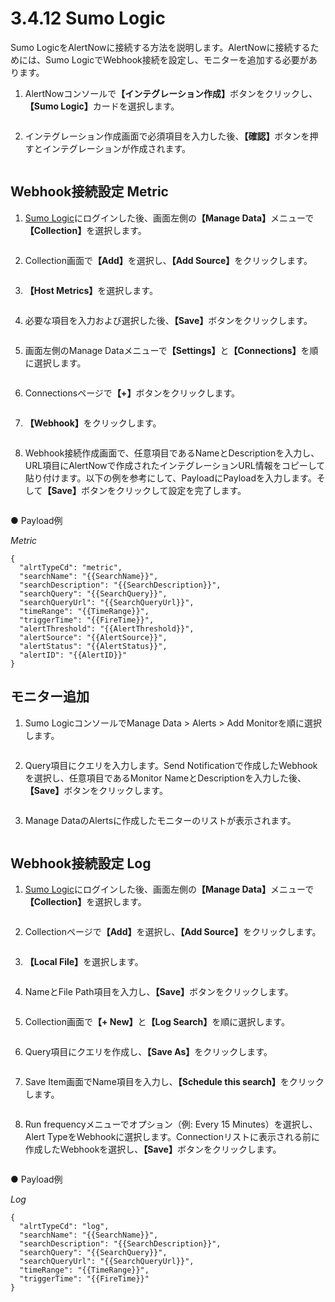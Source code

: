 # 3.4.12 Sumo Logic

Sumo LogicをAlertNowに接続する方法を説明します。AlertNowに接続するためには、Sumo LogicでWebhook接続を設定し、モニターを追加する必要があります。



1. AlertNowコンソール&#x3067;**【インテグレーション作成】**&#x30DC;タンをクリックし、**【Sumo Logic】**&#x30AB;ードを選択します。

<figure><img src="../../.gitbook/assets/image (357).png" alt=""><figcaption></figcaption></figure>

2. インテグレーション作成画面で必須項目を入力した後、**【確認】**&#x30DC;タンを押すとインテグレーションが作成されます。

<figure><img src="../../.gitbook/assets/image (358).png" alt=""><figcaption></figcaption></figure>

## **Webhook接続設定 Metric**

1. [Sumo Logic](https://service.sumologic.com/ui/%23/login)にログインした後、画面左側&#x306E;**【Manage Data】**&#x30E1;ニュー&#x3067;**【Collection】**&#x3092;選択します。

<figure><img src="../../.gitbook/assets/image (359).png" alt=""><figcaption></figcaption></figure>

2. Collection画面&#x3067;**【Add】**&#x3092;選択し、**【Add Source】**&#x3092;クリックします。

<figure><img src="../../.gitbook/assets/image (360).png" alt=""><figcaption></figcaption></figure>

3. **【Host Metrics】**&#x3092;選択します。

<figure><img src="../../.gitbook/assets/image (361).png" alt=""><figcaption></figcaption></figure>

4. 必要な項目を入力および選択した後、**【Save】**&#x30DC;タンをクリックします。

<figure><img src="../../.gitbook/assets/image (362).png" alt=""><figcaption></figcaption></figure>

5. 画面左側のManage Dataメニュー&#x3067;**【Settings】**&#x3068;**【Connections】**&#x3092;順に選択します。

<figure><img src="../../.gitbook/assets/image (363).png" alt=""><figcaption></figcaption></figure>

6. Connectionsページ&#x3067;**【+】**&#x30DC;タンをクリックします。

<figure><img src="../../.gitbook/assets/image (364).png" alt=""><figcaption></figcaption></figure>

7. **【Webhook】**&#x3092;クリックします。

<figure><img src="../../.gitbook/assets/image (365).png" alt=""><figcaption></figcaption></figure>

8. Webhook接続作成画面で、任意項目であるNameとDescriptionを入力し、URL項目にAlertNowで作成されたインテグレーションURL情報をコピーして貼り付けます。以下の例を参考にして、PayloadにPayloadを入力します。そし&#x3066;**【Save】**&#x30DC;タンをクリックして設定を完了します。

<figure><img src="../../.gitbook/assets/image (366).png" alt=""><figcaption></figcaption></figure>

● Payload例



_Metric_

```
{
  "alrtTypeCd": "metric",
  "searchName": "{{SearchName}}",
  "searchDescription": "{{SearchDescription}}",
  "searchQuery": "{{SearchQuery}}",
  "searchQueryUrl": "{{SearchQueryUrl}}",
  "timeRange": "{{TimeRange}}",
  "triggerTime": "{{FireTime}}",
  "alertThreshold": "{{AlertThreshold}}",
  "alertSource": "{{AlertSource}}",
  "alertStatus": "{{AlertStatus}}",
  "alertID": "{{AlertID}}"
}
```



## **モニター追加**

1. Sumo LogicコンソールでManage Data > Alerts > Add Monitorを順に選択します。

<figure><img src="../../.gitbook/assets/image (367).png" alt=""><figcaption></figcaption></figure>

2. Query項目にクエリを入力します。Send Notificationで作成したWebhookを選択し、任意項目であるMonitor NameとDescriptionを入力した後、**【Save】**&#x30DC;タンをクリックします。

<figure><img src="../../.gitbook/assets/image (368).png" alt=""><figcaption></figcaption></figure>

3. Manage DataのAlertsに作成したモニターのリストが表示されます。

<figure><img src="../../.gitbook/assets/image (369).png" alt=""><figcaption></figcaption></figure>



## **Webhook接続設定 Log**

1. [Sumo Logic](https://service.sumologic.com/ui/%23/login)にログインした後、画面左側&#x306E;**【Manage Data】**&#x30E1;ニュー&#x3067;**【Collection】**&#x3092;選択します。

<figure><img src="../../.gitbook/assets/image (370).png" alt=""><figcaption></figcaption></figure>

2. Collectionページ&#x3067;**【Add】**&#x3092;選択し、**【Add Source】**&#x3092;クリックします。

<figure><img src="../../.gitbook/assets/image (371).png" alt=""><figcaption></figcaption></figure>

3. **【Local File】**&#x3092;選択します。

<figure><img src="../../.gitbook/assets/image (372).png" alt=""><figcaption></figcaption></figure>

4. NameとFile Path項目を入力し、**【Save】**&#x30DC;タンをクリックします。

<figure><img src="../../.gitbook/assets/image (373).png" alt=""><figcaption></figcaption></figure>

5. Collection画面&#x3067;**【+ New】**&#x3068;**【Log Search】**&#x3092;順に選択します。

<figure><img src="../../.gitbook/assets/image (374).png" alt=""><figcaption></figcaption></figure>

6. Query項目にクエリを作成し、**【Save As】**&#x3092;クリックします。

<figure><img src="../../.gitbook/assets/image (375).png" alt=""><figcaption></figcaption></figure>

7. Save Item画面でName項目を入力し、**【Schedule this search】**&#x3092;クリックします。

<figure><img src="../../.gitbook/assets/image (376).png" alt=""><figcaption></figcaption></figure>

8. Run frequencyメニューでオプション（例: Every 15 Minutes）を選択し、Alert TypeをWebhookに選択します。Connectionリストに表示される前に作成したWebhookを選択し、**【Save】**&#x30DC;タンをクリックします。

<figure><img src="../../.gitbook/assets/image (377).png" alt=""><figcaption></figcaption></figure>

● Payload例



_Log_

```
{
  "alrtTypeCd": "log",
  "searchName": "{{SearchName}}",
  "searchDescription": "{{SearchDescription}}",
  "searchQuery": "{{SearchQuery}}",
  "searchQueryUrl": "{{SearchQueryUrl}}",
  "timeRange": "{{TimeRange}}",
  "triggerTime": "{{FireTime}}"
}
```
